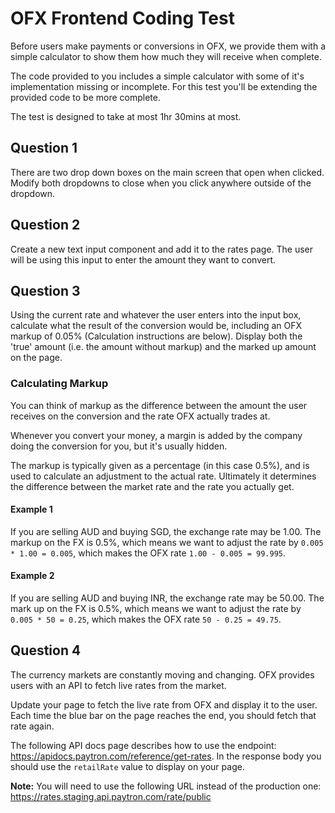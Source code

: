 # OFX Frontend Coding Test

Before users make payments or conversions in OFX, we provide them with a simple calculator to show them how much they will receive when complete.

The code provided to you includes a simple calculator with some of it's implementation missing or incomplete. For this test you'll be extending the provided code to be more complete.

The test is designed to take at most 1hr 30mins at most.

## Question 1

There are two drop down boxes on the main screen that open when clicked. Modify both dropdowns to close when you click anywhere outside of the dropdown.

## Question 2

Create a new text input component and add it to the rates page. The user will be using this input to enter the amount they want to convert.

## Question 3

Using the current rate and whatever the user enters into the input box, calculate what the result of the conversion would be, including an OFX markup of 0.05% (Calculation instructions are below). Display both the 'true' amount (i.e. the amount without markup) and the marked up amount on the page.

### Calculating Markup

You can think of markup as the difference between the amount the user receives on the conversion and the rate OFX actually trades at.

Whenever you convert your money, a margin is added by the company doing the conversion for you, but it's usually hidden.

The markup is typically given as a percentage (in this case 0.5%), and is used to calculate an adjustment to the actual rate. Ultimately it determines the difference between the market rate and the rate you actually get.

#### Example 1

If you are selling AUD and buying SGD, the exchange rate may be 1.00. The markup on the FX is 0.5%, which means we want to adjust the rate by `0.005 * 1.00 = 0.005`, which makes the OFX rate `1.00 - 0.005 = 99.995`.

#### Example 2

If you are selling AUD and buying INR, the exchange rate may be 50.00. The mark up on the FX is 0.5%, which means we want to adjust the rate by `0.005 * 50 = 0.25`, which makes the OFX rate `50 - 0.25 = 49.75`.

## Question 4

The currency markets are constantly moving and changing. OFX provides users with an API to fetch live rates from the market.

Update your page to fetch the live rate from OFX and display it to the user. Each time the blue bar on the page reaches the end, you should fetch that rate again.

The following API docs page describes how to use the endpoint: https://apidocs.paytron.com/reference/get-rates. In the response body you should use the `retailRate` value to display on your page.

**Note:** You will need to use the following URL instead of the production one: https://rates.staging.api.paytron.com/rate/public
